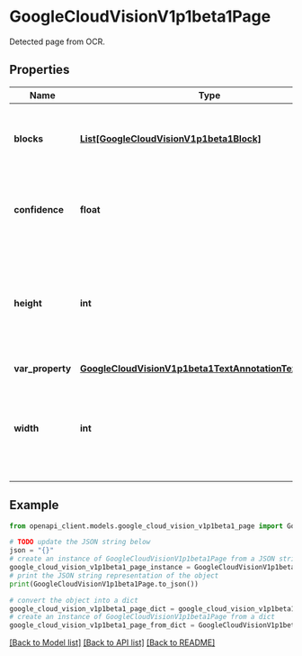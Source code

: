 # GoogleCloudVisionV1p1beta1Page

Detected page from OCR.

## Properties

Name | Type | Description | Notes
------------ | ------------- | ------------- | -------------
**blocks** | [**List[GoogleCloudVisionV1p1beta1Block]**](GoogleCloudVisionV1p1beta1Block.md) | List of blocks of text, images etc on this page. | [optional] 
**confidence** | **float** | Confidence of the OCR results on the page. Range [0, 1]. | [optional] 
**height** | **int** | Page height. For PDFs the unit is points. For images (including TIFFs) the unit is pixels. | [optional] 
**var_property** | [**GoogleCloudVisionV1p1beta1TextAnnotationTextProperty**](GoogleCloudVisionV1p1beta1TextAnnotationTextProperty.md) |  | [optional] 
**width** | **int** | Page width. For PDFs the unit is points. For images (including TIFFs) the unit is pixels. | [optional] 

## Example

```python
from openapi_client.models.google_cloud_vision_v1p1beta1_page import GoogleCloudVisionV1p1beta1Page

# TODO update the JSON string below
json = "{}"
# create an instance of GoogleCloudVisionV1p1beta1Page from a JSON string
google_cloud_vision_v1p1beta1_page_instance = GoogleCloudVisionV1p1beta1Page.from_json(json)
# print the JSON string representation of the object
print(GoogleCloudVisionV1p1beta1Page.to_json())

# convert the object into a dict
google_cloud_vision_v1p1beta1_page_dict = google_cloud_vision_v1p1beta1_page_instance.to_dict()
# create an instance of GoogleCloudVisionV1p1beta1Page from a dict
google_cloud_vision_v1p1beta1_page_from_dict = GoogleCloudVisionV1p1beta1Page.from_dict(google_cloud_vision_v1p1beta1_page_dict)
```
[[Back to Model list]](../README.md#documentation-for-models) [[Back to API list]](../README.md#documentation-for-api-endpoints) [[Back to README]](../README.md)


